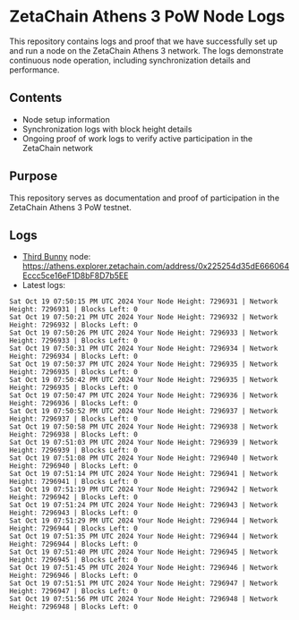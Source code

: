 # ZetaChain Athens 3 PoW Node Logs
This repository contains logs and proof that we have successfully set up and run a node on the ZetaChain Athens 3 network. The logs demonstrate continuous node operation, including synchronization details and performance.

## Contents
- Node setup information
- Synchronization logs with block height details
- Ongoing proof of work logs to verify active participation in the ZetaChain network

## Purpose
This repository serves as documentation and proof of participation in the ZetaChain Athens 3 PoW testnet.

## Logs

- [Third Bunny](https://thirdbunny.xyz/) node: https://athens.explorer.zetachain.com/address/0x225254d35dE666064Eccc5ce16eF1D8bF8D7b5EE
- Latest logs:
```
Sat Oct 19 07:50:15 PM UTC 2024 Your Node Height: 7296931 | Network Height: 7296931 | Blocks Left: 0
Sat Oct 19 07:50:21 PM UTC 2024 Your Node Height: 7296932 | Network Height: 7296932 | Blocks Left: 0
Sat Oct 19 07:50:26 PM UTC 2024 Your Node Height: 7296933 | Network Height: 7296933 | Blocks Left: 0
Sat Oct 19 07:50:31 PM UTC 2024 Your Node Height: 7296934 | Network Height: 7296934 | Blocks Left: 0
Sat Oct 19 07:50:37 PM UTC 2024 Your Node Height: 7296935 | Network Height: 7296935 | Blocks Left: 0
Sat Oct 19 07:50:42 PM UTC 2024 Your Node Height: 7296935 | Network Height: 7296935 | Blocks Left: 0
Sat Oct 19 07:50:47 PM UTC 2024 Your Node Height: 7296936 | Network Height: 7296936 | Blocks Left: 0
Sat Oct 19 07:50:52 PM UTC 2024 Your Node Height: 7296937 | Network Height: 7296937 | Blocks Left: 0
Sat Oct 19 07:50:58 PM UTC 2024 Your Node Height: 7296938 | Network Height: 7296938 | Blocks Left: 0
Sat Oct 19 07:51:03 PM UTC 2024 Your Node Height: 7296939 | Network Height: 7296939 | Blocks Left: 0
Sat Oct 19 07:51:08 PM UTC 2024 Your Node Height: 7296940 | Network Height: 7296940 | Blocks Left: 0
Sat Oct 19 07:51:14 PM UTC 2024 Your Node Height: 7296941 | Network Height: 7296941 | Blocks Left: 0
Sat Oct 19 07:51:19 PM UTC 2024 Your Node Height: 7296942 | Network Height: 7296942 | Blocks Left: 0
Sat Oct 19 07:51:24 PM UTC 2024 Your Node Height: 7296943 | Network Height: 7296943 | Blocks Left: 0
Sat Oct 19 07:51:29 PM UTC 2024 Your Node Height: 7296944 | Network Height: 7296944 | Blocks Left: 0
Sat Oct 19 07:51:35 PM UTC 2024 Your Node Height: 7296944 | Network Height: 7296944 | Blocks Left: 0
Sat Oct 19 07:51:40 PM UTC 2024 Your Node Height: 7296945 | Network Height: 7296945 | Blocks Left: 0
Sat Oct 19 07:51:45 PM UTC 2024 Your Node Height: 7296946 | Network Height: 7296946 | Blocks Left: 0
Sat Oct 19 07:51:51 PM UTC 2024 Your Node Height: 7296947 | Network Height: 7296947 | Blocks Left: 0
Sat Oct 19 07:51:56 PM UTC 2024 Your Node Height: 7296948 | Network Height: 7296948 | Blocks Left: 0
```
